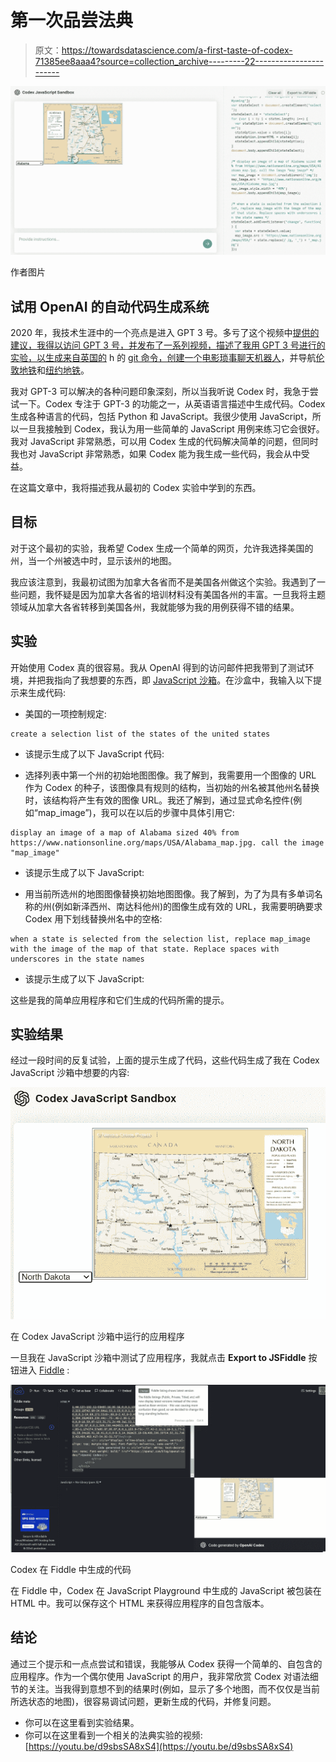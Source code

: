 # 第一次品尝法典

> 原文：<https://towardsdatascience.com/a-first-taste-of-codex-71385ee8aaa4?source=collection_archive---------22----------------------->

![](img/d7f11d21d21f49fd18dca060722fbd9d.png)

作者图片

## 试用 OpenAI 的自动代码生成系统

2020 年，我技术生涯中的一个亮点是进入 GPT 3 号。多亏了这个视频中[提供的建议，我得以访问 GPT 3 号，并发布了一系列视频，描述了我用 GPT 3 号进行的实验，以生成来自英国的](https://youtu.be/7_c3zjpDvqg) h 的 [git 命令，创建一个](https://youtu.be/MoLfVG-8Z5A)[电影琐事聊天机器人](https://youtu.be/ECeRjLkT01U)，并导航[伦敦地铁](https://youtu.be/790PiTSqi4Y)和[纽约地铁](https://youtu.be/Xzb1Vc8dYAY)。

我对 GPT-3 可以解决的各种问题印象深刻，所以当我听说 Codex 时，我急于尝试一下。Codex 专注于 GPT-3 的功能之一，从英语语言描述中生成代码。Codex 生成各种语言的代码，包括 Python 和 JavaScript。我很少使用 JavaScript，所以一旦我接触到 Codex，我认为用一些简单的 JavaScript 用例来练习它会很好。我对 JavaScript 非常熟悉，可以用 Codex 生成的代码解决简单的问题，但同时我也对 JavaScript 非常熟悉，如果 Codex 能为我生成一些代码，我会从中受益。

在这篇文章中，我将描述我从最初的 Codex 实验中学到的东西。

## 目标

对于这个最初的实验，我希望 Codex 生成一个简单的网页，允许我选择美国的州，当一个州被选中时，显示该州的地图。

我应该注意到，我最初试图为加拿大各省而不是美国各州做这个实验。我遇到了一些问题，我怀疑是因为加拿大各省的培训材料没有美国各州的丰富。一旦我将主题领域从加拿大各省转移到美国各州，我就能够为我的用例获得不错的结果。

## 实验

开始使用 Codex 真的很容易。我从 OpenAI 得到的访问邮件把我带到了测试环境，并把我指向了我想要的东西，即 [JavaScript 沙箱](https://www.youtube.com/watch?v=Zm9B-DvwOgw)。在沙盒中，我输入以下提示来生成代码:

*   美国的一项控制规定:

```
create a selection list of the states of the united states
```

*   该提示生成了以下 JavaScript 代码:

*   选择列表中第一个州的初始地图图像。我了解到，我需要用一个图像的 URL 作为 Codex 的种子，该图像具有规则的结构，当初始的州名被其他州名替换时，该结构将产生有效的图像 URL。我还了解到，通过显式命名控件(例如“map_image”)，我可以在以后的步骤中具体引用它:

```
display an image of a map of Alabama sized 40% from https://www.nationsonline.org/maps/USA/Alabama_map.jpg. call the image "map_image"
```

*   该提示生成了以下 JavaScript:

*   用当前所选州的地图图像替换初始地图图像。我了解到，为了为具有多单词名称的州(例如新泽西州、南达科他州)的图像生成有效的 URL，我需要明确要求 Codex 用下划线替换州名中的空格:

```
when a state is selected from the selection list, replace map_image with the image of the map of that state. Replace spaces with underscores in the state names
```

*   该提示生成了以下 JavaScript:

这些是我的简单应用程序和它们生成的代码所需的提示。

## 实验结果

经过一段时间的反复试验，上面的提示生成了代码，这些代码生成了我在 Codex JavaScript 沙箱中想要的内容:

![](img/4146541d0c6e607b768a82fde8639c66.png)

在 Codex JavaScript 沙箱中运行的应用程序

一旦我在 JavaScript 沙箱中测试了应用程序，我就点击 **Export to JSFiddle** 按钮进入 [Fiddle](https://jsfiddle.net/) :

![](img/a975b064ea459f32a12bb37e45fc9200.png)

Codex 在 Fiddle 中生成的代码

在 Fiddle 中，Codex 在 JavaScript Playground 中生成的 JavaScript 被包装在 HTML 中。我可以保存这个 HTML 来获得应用程序的自包含版本。

## 结论

通过三个提示和一点点尝试和错误，我能够从 Codex 获得一个简单的、自包含的应用程序。作为一个偶尔使用 JavaScript 的用户，我非常欣赏 Codex 对语法细节的关注。当我得到意想不到的结果时(例如，显示了多个地图，而不仅仅是当前所选状态的地图)，很容易调试问题，更新生成的代码，并修复问题。

*   你可以在这里看到实验结果。
*   你可以在这里看到一个相关的法典实验的视频:[https://youtu.be/d9sbsSA8xS4](https://youtu.be/d9sbsSA8xS4)